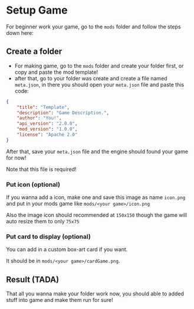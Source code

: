# Setup Game
For beginner work your game, go to the `mods` folder and follow the steps down here:
## Create a folder
- For making game, go to the `mods` folder and create your folder first, or copy and paste the mod template! 
- after that, go to your folder was create and create a file named `meta.json`, in there you should open your `meta.json` file and paste this code:
```json
{
	"title": "Template",
	"description": "Game Description.",
	"author": "You!",
	"api_version": "2.0.0",
	"mod_version": "1.0.0",
	"license": "Apache 2.0"
}
```
After that, save your `meta.json` file and the engine should found your game for now!

Note that this file is required!

### Put icon (optional)
If you wanna add a icon, make one and save this image as name `icon.png` and put in your mods game like `mods/<your game>/icon.png`

Also the image icon should recommended at `150x150` though the game will auto resize them to only `75x75`

### Put card to display (optional)
You can add in a custom box-art card if you want.

It should be in `mods/<your game>/cardGame.png`.

## Result (TADA)
That all you wanna make your folder work now, you should able to added stuff into game and make them run for sure!